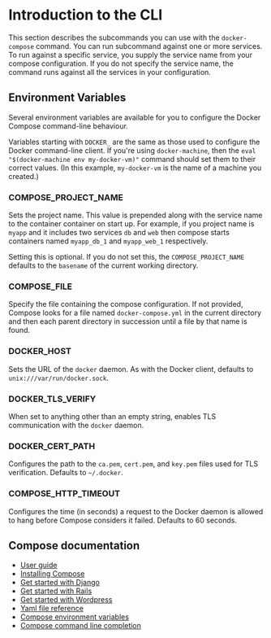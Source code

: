 <!--[metadata]>
+++
title = "Introduction to the CLI"
description = "Introduction to the CLI"
keywords = ["fig, composition, compose, docker, orchestration, cli,  reference"]
[menu.main]
parent = "smn_compose_cli"
weight=-2
+++
<![end-metadata]-->


# Introduction to the CLI

This section describes the subcommands you can use with the `docker-compose` command.  You can run subcommand against one or more services. To run against a specific service, you supply the service name from your compose configuration. If you do not specify the service name, the command runs against all the services in your configuration.

## Environment Variables

Several environment variables are available for you to configure the Docker Compose command-line behaviour.

Variables starting with `DOCKER_` are the same as those used to configure the
Docker command-line client. If you're using `docker-machine`, then the `eval "$(docker-machine env my-docker-vm)"` command should set them to their correct values. (In this example, `my-docker-vm` is the name of a machine you created.)

### COMPOSE\_PROJECT\_NAME

Sets the project name. This value is prepended along with the service name to the container container on start up. For example, if you project name is `myapp` and it includes two services `db` and `web` then compose starts containers named  `myapp_db_1` and `myapp_web_1` respectively.

Setting this is optional. If you do not set this, the `COMPOSE_PROJECT_NAME` defaults to the `basename` of the current working directory.

### COMPOSE\_FILE

Specify the file containing the compose configuration. If not provided, Compose looks for a file named  `docker-compose.yml` in the current directory and then each parent directory in succession until a file by that name is found.

### DOCKER\_HOST

Sets the URL of the `docker` daemon. As with the Docker client, defaults to `unix:///var/run/docker.sock`.

### DOCKER\_TLS\_VERIFY

When set to anything other than an empty string, enables TLS communication with
the `docker` daemon.

### DOCKER\_CERT\_PATH

Configures the path to the `ca.pem`, `cert.pem`, and `key.pem` files used for TLS verification. Defaults to `~/.docker`.

### COMPOSE\_HTTP\_TIMEOUT

Configures the time (in seconds) a request to the Docker daemon is allowed to hang before Compose considers
it failed. Defaults to 60 seconds.







## Compose documentation

- [User guide](/)
- [Installing Compose](install.md)
- [Get started with Django](django.md)
- [Get started with Rails](rails.md)
- [Get started with Wordpress](wordpress.md)
- [Yaml file reference](yml.md)
- [Compose environment variables](env.md)
- [Compose command line completion](completion.md)
